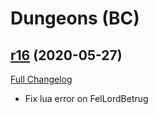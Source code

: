 # <DBM> Dungeons (BC)

## [r16](https://github.com/DeadlyBossMods/DBM-Dungeons/tree/r16) (2020-05-27)
[Full Changelog](https://github.com/DeadlyBossMods/DBM-Dungeons/compare/r15...r16)

- Fix lua error on FelLordBetrug  
